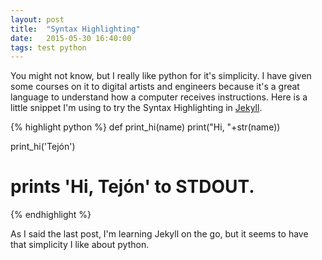 ```yaml
---
layout: post
title:  "Syntax Highlighting"
date:   2015-05-30 16:40:00
tags: test python
---
```

You might not know, but I really like python for it's simplicity. I have given some courses on it to digital artists and engineers because it's a great language to understand how a computer receives instructions. Here is a little snippet I'm using to try the Syntax Highlighting in [Jekyll][jekyll].

{% highlight python %}
def print_hi(name)
    print("Hi, "+str(name))

print_hi('Tejón')
# prints 'Hi, Tejón' to STDOUT.
{% endhighlight %}

As I said the last post, I'm learning Jekyll on the go, but it seems to have that simplicity I like about python.

[jekyll]:      http://jekyllrb.com
